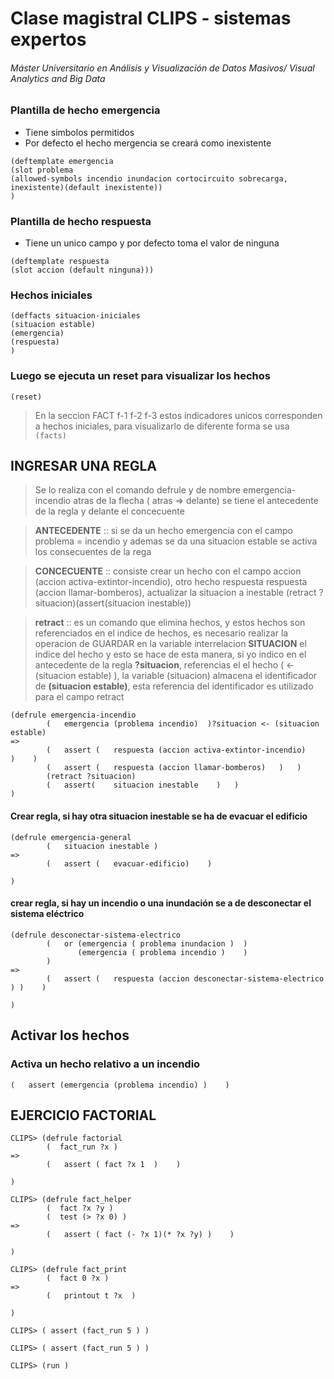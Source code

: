 # Clase magistral CLIPS - sistemas expertos
###### Máster Universitario en Análisis y Visualización de Datos Masivos/ Visual Analytics and Big Data
### Plantilla de hecho emergencia
* Tiene simbolos permitidos
* Por defecto el hecho mergencia se creará como inexistente
````JS 
(deftemplate emergencia
(slot problema
(allowed-symbols incendio inundacion cortocircuito sobrecarga, inexistente)(default inexistente))
)
````

### Plantilla de hecho respuesta
* Tiene un unico campo y por defecto toma el valor de ninguna
````JS 
(deftemplate respuesta 
(slot accion (default ninguna)))
````
### Hechos iniciales 
````JS 
(deffacts situacion-iniciales
(situacion estable)
(emergencia)
(respuesta)
)
````
### Luego se ejecuta un reset para visualizar los hechos 
```(reset)```

> En la seccion FACT f-1 f-2 f-3 estos indicadores unicos corresponden a hechos iniciales, para visualizarlo
de diferente forma se usa
``` (facts)``` 

## INGRESAR UNA REGLA	
>Se lo realiza con el comando defrule y de  nombre emergencia-incendio
atras de la flecha ( atras => delante)  se tiene el antecedente de la regla y delante el concecuente 

> **ANTECEDENTE** :: si se da un hecho emergencia con el campo problema = incendio y ademas se da una situacion estable
se activa los consecuentes de la rega 

>**CONCECUENTE** :: consiste crear un hecho con el campo accion (accion activa-extintor-incendio), otro hecho respuesta
respuesta (accion llamar-bomberos), actualizar la situacion a inestable (retract ?situacion)(assert(situacion inestable))

>**retract** :: es un comando que elimina hechos, y estos hechos son referenciados en el indice de hechos, es necesario realizar la operacion de GUARDAR en la variable interrelacion 
**SITUACION** el indice del hecho y esto se hace de esta manera, si yo indico en el antecedente de la regla **?situacion**, referencias el el hecho ( <- (situacion estable) ), la variable (situacion)
almacena el identificador de **(situacion estable)**, esta referencia del identificador es utilizado para el campo retract


````JS 
(defrule emergencia-incendio
		(	emergencia (problema incendio)	)?situacion <- (situacion estable)
=> 
        (   assert (   respuesta (accion activa-extintor-incendio)     )    )
        (   assert (   respuesta (accion llamar-bomberos)   )   )
        (retract ?situacion)
        (   assert(    situacion inestable    )   )
)
````

#### Crear regla, si hay otra situacion inestable se ha de evacuar el edificio

````JS 
(defrule emergencia-general
		(	situacion inestable )
=> 
        (   assert (   evacuar-edificio)    )
     
)
````
#### crear regla, si hay un incendio o una inundación se a de desconectar el sistema eléctrico

````JS 
(defrule desconectar-sistema-electrico
		(   or (emergencia ( problema inundacion )  ) 
		       (emergencia ( problema incendio )    ) 
		)
=> 
        (   assert (   respuesta (accion desconectar-sistema-electrico ) )    )
     
)
````


## Activar los hechos

### Activa un hecho relativo a un incendio
````JS 
(   assert (emergencia (problema incendio) )    )
````

## EJERCICIO FACTORIAL

````JS 
CLIPS> (defrule factorial
		(  fact_run ?x )
=> 
        (   assert ( fact ?x 1  )    )
     
)
````

````JS 
CLIPS> (defrule fact_helper
		(  fact ?x ?y )
		(  test (> ?x 0) )
=> 
        (   assert ( fact (- ?x 1)(* ?x ?y) )    )
     
)
````

````JS 
CLIPS> (defrule fact_print
		(  fact 0 ?x )
=> 
        (   printout t ?x  )
     
)
````

````JS 
CLIPS> ( assert (fact_run 5 ) )
````

````JS 
CLIPS> ( assert (fact_run 5 ) )
````
````JS 
CLIPS> (run )
````



			